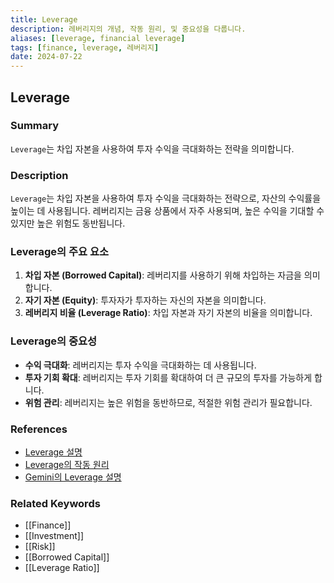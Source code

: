 ```yaml
---
title: Leverage
description: 레버리지의 개념, 작동 원리, 및 중요성을 다룹니다.
aliases: [leverage, financial leverage]
tags: [finance, leverage, 레버리지]
date: 2024-07-22
---
```


## Leverage

### Summary

`Leverage`는 차입 자본을 사용하여 투자 수익을 극대화하는 전략을 의미합니다.

### Description

`Leverage`는 차입 자본을 사용하여 투자 수익을 극대화하는 전략으로, 자산의 수익률을 높이는 데 사용됩니다. 레버리지는 금융 상품에서 자주 사용되며, 높은 수익을 기대할 수 있지만 높은 위험도 동반됩니다.

### Leverage의 주요 요소

1. **차입 자본 (Borrowed Capital)**: 레버리지를 사용하기 위해 차입하는 자금을 의미합니다.
2. **자기 자본 (Equity)**: 투자자가 투자하는 자신의 자본을 의미합니다.
3. **레버리지 비율 (Leverage Ratio)**: 차입 자본과 자기 자본의 비율을 의미합니다.

### Leverage의 중요성

- **수익 극대화**: 레버리지는 투자 수익을 극대화하는 데 사용됩니다.
- **투자 기회 확대**: 레버리지는 투자 기회를 확대하여 더 큰 규모의 투자를 가능하게 합니다.
- **위험 관리**: 레버리지는 높은 위험을 동반하므로, 적절한 위험 관리가 필요합니다.

### References

- [Leverage 설명](<https://en.wikipedia.org/wiki/Leverage_(finance)>)
- [Leverage의 작동 원리](https://www.investopedia.com/terms/l/leverage.asp)
- [Gemini의 Leverage 설명](https://www.gemini.com/cryptopedia/search?query=leverage)

### Related Keywords

- [[Finance]]
- [[Investment]]
- [[Risk]]
- [[Borrowed Capital]]
- [[Leverage Ratio]]
